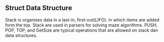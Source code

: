 ## Struct Data Structure

Stack is organises data in a last-in, first-out(LIFO). in which items are added form the top.
Stack are used in parsers for solving maze algorithms. PUSH, POP, TOP, and GetSize are typical 
operations that are allowed on stack dan data structures.

